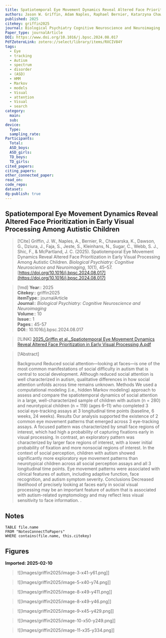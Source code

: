 ```yaml
---
title: Spatiotemporal Eye Movement Dynamics Reveal Altered Face Prioritization in Early Visual Processing Among Autistic Children
authors: Jason W. Griffin, Adam Naples, Raphael Bernier, Katarzyna Chawarska, Geraldine Dawson, James Dziura, Susan Faja, Shafali Jeste, Natalia Kleinhans, Catherine Sugar, Sara Jane Webb, Frederick Shic, James C. McPartland
published: 2025
citekey: griffin2025
journal: Biological Psychiatry Cognitive Neuroscience and Neuroimaging
Paper_type: journalArticle
DOI: https://www.doi.org/10.1016/j.bpsc.2024.08.017
PdfZoteroLink: zotero://select/library/items/RXCIV84Y
tags:
  - Eye
  - tracking
  - Autism
  - spectrum
  - disorder
  - (ASD)
  - HMM
  - Markov
  - models
  - Visual
  - attention
  - Visual
  - search
category:
  main: 
  sub: 
device:
  Type: 
  sampling_rate: 
Participants:
  Total: 
  ASD_boys: 
  ASD_girls: 
  TD_boys: 
  TD_girls: 
cited_papers: 
citing_papers: 
other_connected_paper: 
read_on: 
code_repo: 
dataset: 
dg-publish: true
---
```


## Spatiotemporal Eye Movement Dynamics Reveal Altered Face Prioritization in Early Visual Processing Among Autistic Children

> [!Cite]
> Griffin, J. W., Naples, A., Bernier, R., Chawarska, K., Dawson, G., Dziura, J., Faja, S., Jeste, S., Kleinhans, N., Sugar, C., Webb, S. J., Shic, F., & McPartland, J. C. (2025). Spatiotemporal Eye Movement Dynamics Reveal Altered Face Prioritization in Early Visual Processing Among Autistic Children. _Biological Psychiatry: Cognitive Neuroscience and Neuroimaging_, _10_(1), 45–57. [https://doi.org/10.1016/j.bpsc.2024.08.017](https://doi.org/10.1016/j.bpsc.2024.08.017)


>[!md]
> **Year**:: 2025   
> **Citekey**:: griffin2025  
> **itemType**:: journalArticle  
> **Journal**:: *Biological Psychiatry: Cognitive Neuroscience and Neuroimaging*  
> **Volume**:: 10  
> **Issue**:: 1   
> **Pages**:: 45-57  
> **DOI**:: 10.1016/j.bpsc.2024.08.017    

> [!LINK] 
> [2025_Griffin et al._Spatiotemporal Eye Movement Dynamics Reveal Altered Face Prioritization in Early Visual Processing A.pdf](zotero://select/library/items/724KXWRF)

> [!Abstract]
>
> Background
Reduced social attention—looking at faces—is one of the most common manifestations of social difficulty in autism that is central to social development. Although reduced social attention is well characterized in autism, qualitative differences in how social attention unfolds across time remains unknown.
Methods
We used a computational modeling (i.e., hidden Markov modeling) approach to assess and compare the spatiotemporal dynamics of social attention in a large, well-characterized sample of children with autism (n = 280) and neurotypical children (n = 119) (ages 6–11) who completed 3 social eye-tracking assays at 3 longitudinal time points (baseline, 6 weeks, 24 weeks).
Results
Our analysis supported the existence of 2 common eye movement patterns that emerged across 3 eye-tracking assays. A focused pattern was characterized by small face regions of interest, which had high a probability of capturing fixations early in visual processing. In contrast, an exploratory pattern was characterized by larger face regions of interest, with a lower initial probability of fixation and more nonsocial regions of interest. In the context of social perception, children with autism showed significantly more exploratory eye movement patterns than neurotypical children across all social perception assays and all 3 longitudinal time points. Eye movement patterns were associated with clinical features of autism, including adaptive function, face recognition, and autism symptom severity.
Conclusions
Decreased likelihood of precisely looking at faces early in social visual processing may be an important feature of autism that is associated with autism-related symptomology and may reflect less visual sensitivity to face information.
>.
> 


## Notes

```dataview 
TABLE file.name 
FROM "NotesConnectToPapers" 
WHERE contains(file.name, this.citekey)
```


## Figures

**Imported: 2025-02-10**

> ![[Images/griffin2025/image-3-x41-y61.png]]

> ![[Images/griffin2025/image-5-x40-y74.png]]

> ![[Images/griffin2025/image-8-x49-y411.png]]

> ![[Images/griffin2025/image-8-x49-y46.png]]

> ![[Images/griffin2025/image-9-x45-y429.png]]

> ![[Images/griffin2025/image-10-x50-y249.png]]

> ![[Images/griffin2025/image-11-x35-y334.png]]